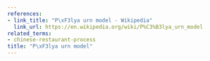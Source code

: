 ```yaml
---
references:
- link_title: "P\xF3lya urn model - Wikipedia"
  link_url: https://en.wikipedia.org/wiki/P%C3%B3lya_urn_model
related_terms:
- chinese-restaurant-process
title: "P\xF3lya urn model"
---
```

